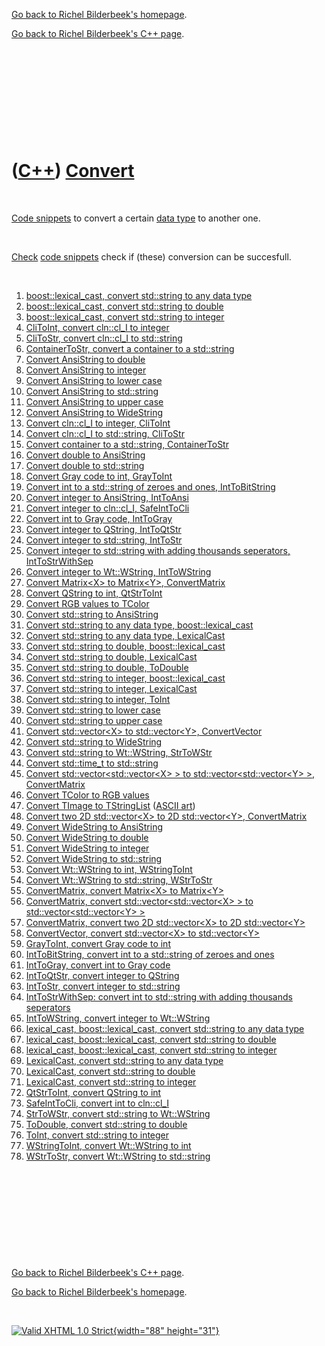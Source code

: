 [Go back to Richel Bilderbeek's homepage](index.htm).

[Go back to Richel Bilderbeek's C++ page](Cpp.htm).

 

 

 

 

 

([C++](Cpp.htm)) [Convert](CppConvert.htm)
==========================================

 

[Code snippets](CppCodeSnippets.htm) to convert a certain [data
type](CppDataType.htm) to another one.

 

[Check](CppCheck.htm) [code snippets](CppCodeSnippets.htm) check if
(these) conversion can be succesfull.

 

1.  [boost::lexical\_cast, convert std::string to any data
    type](CppLexical_cast.htm)
2.  [boost::lexical\_cast, convert std::string to
    double](CppLexical_cast.htm)
3.  [boost::lexical\_cast, convert std::string to
    integer](CppLexical_cast.htm)
4.  [CliToInt, convert cln::cl\_I to integer](CppCliToInt.htm)
5.  [CliToStr, convert cln::cl\_I to std::string](CppCliToStr.htm)
6.  [ContainerToStr, convert a container to a
    std::string](CppContainerToStr.htm)
7.  [Convert AnsiString to double](CppAnsiToDouble.htm)
8.  [Convert AnsiString to integer](CppAnsiToInt.htm)
9.  [Convert AnsiString to lower case](CppAnsiToLower.htm)
10. [Convert AnsiString to std::string](CppAnsiToStr.htm)
11. [Convert AnsiString to upper case](CppAnsiToUpper.htm)
12. [Convert AnsiString to WideString](CppAnsiToWide.htm)
13. [Convert cln::cl\_I to integer, CliToInt](CppCliToInt.htm)
14. [Convert cln::cl\_I to std::string, CliToStr](CppCliToStr.htm)
15. [Convert container to a std::string,
    ContainerToStr](CppContainerToStr.htm)
16. [Convert double to AnsiString](CppDoubleToAnsi.htm)
17. [Convert double to std::string](CppDoubleToStr.htm)
18. [Convert Gray code to int, GrayToInt](CppGrayToInt.htm)
19. [Convert int to a std::string of zeroes and ones,
    IntToBitString](CppIntToBitString.htm)
20. [Convert integer to AnsiString, IntToAnsi](CppIntToAnsi.htm)
21. [Convert integer to cln::cl\_I, SafeIntToCli](CppSafeIntToCli.htm)
22. [Convert int to Gray code, IntToGray](CppIntToGray.htm)
23. [Convert integer to QString, IntToQtStr](CppIntToQtStr.htm)
24. [Convert integer to std::string, IntToStr](CppIntToStr.htm)
25. [Convert integer to std::string with adding thousands seperators,
    IntToStrWithSep](CppIntToStrWithSep.htm)
26. [Convert integer to Wt::WString, IntToWString](CppIntToWString.htm)
27. [Convert Matrix&lt;X&gt; to Matrix&lt;Y&gt;,
    ConvertMatrix](CppConvertMatrix.htm)
28. [Convert QString to int, QtStrToInt](CppQtStrToInt.htm)
29. [Convert RGB values to TColor](CppColorToRgb.htm)
30. [Convert std::string to AnsiString](CppStrToAnsi.htm)
31. [Convert std::string to any data type,
    boost::lexical\_cast](CppLexical_cast.htm)
32. [Convert std::string to any data type,
    LexicalCast](CppLexicalCast.htm)
33. [Convert std::string to double,
    boost::lexical\_cast](CppLexical_cast.htm)
34. [Convert std::string to double, LexicalCast](CppLexicalCast.htm)
35. [Convert std::string to double, ToDouble](CppToDouble.htm)
36. [Convert std::string to integer,
    boost::lexical\_cast](CppLexical_cast.htm)
37. [Convert std::string to integer, LexicalCast](CppLexicalCast.htm)
38. [Convert std::string to integer, ToInt](CppToInt.htm)
39. [Convert std::string to lower case](CppStrToLower.htm)
40. [Convert std::string to upper case](CppStrToUpper.htm)
41. [Convert std::vector&lt;X&gt; to std::vector&lt;Y&gt;,
    ConvertVector](CppConvertVector.htm)
42. [Convert std::string to WideString](CppStrToWide.htm)
43. [Convert std::string to Wt::WString, StrToWStr](CppStrToWStr.htm)
44. [Convert std::time\_t to std::string](CppTimeToStr.htm)
45. [Convert std::vector&lt;std::vector&lt;X&gt; &gt; to
    std::vector&lt;std::vector&lt;Y&gt; &gt;,
    ConvertMatrix](CppConvertMatrix.htm)
46. [Convert TColor to RGB values](CppColorToRgb.htm)
47. [Convert TImage to TStringList](CppImageToStringList.htm) ([ASCII
    art](CppAsciiArt.htm))
48. [Convert two 2D std::vector&lt;X&gt; to 2D std::vector&lt;Y&gt;,
    ConvertMatrix](CppConvertMatrix.htm)
49. [Convert WideString to AnsiString](CppWideToAnsi.htm)
50. [Convert WideString to double](CppWideToDouble.htm)
51. [Convert WideString to integer](CppWideToInt.htm)
52. [Convert WideString to std::string](CppWideToStr.htm)
53. [Convert Wt::WString to int, WStringToInt](CppWStringToInt.htm)
54. [Convert Wt::WString to std::string, WStrToStr](CppWStrToStr.htm)
55. [ConvertMatrix, convert Matrix&lt;X&gt; to
    Matrix&lt;Y&gt;](CppConvertMatrix.htm)
56. [ConvertMatrix, convert std::vector&lt;std::vector&lt;X&gt; &gt; to
    std::vector&lt;std::vector&lt;Y&gt; &gt;](CppConvertMatrix.htm)
57. [ConvertMatrix, convert two 2D std::vector&lt;X&gt; to 2D
    std::vector&lt;Y&gt;](CppConvertMatrix.htm)
58. [ConvertVector, convert std::vector&lt;X&gt; to
    std::vector&lt;Y&gt;](CppConvertVector.htm)
59. [GrayToInt, convert Gray code to int](CppGrayToInt.htm)
60. [IntToBitString, convert int to a std::string of zeroes and
    ones](CppIntToBitString.htm)
61. [IntToGray, convert int to Gray code](CppIntToGray.htm)
62. [IntToQtStr, convert integer to QString](CppIntToQtStr.htm)
63. [IntToStr, convert integer to std::string](CppIntToStr.htm)
64. [IntToStrWithSep: convert int to std::string with adding thousands
    seperators](CppIntToStrWithSep.htm)
65. [IntToWString, convert integer to Wt::WString](CppIntToWString.htm)
66. [lexical\_cast, boost::lexical\_cast, convert std::string to any
    data type](CppLexical_cast.htm)
67. [lexical\_cast, boost::lexical\_cast, convert std::string to
    double](CppLexical_cast.htm)
68. [lexical\_cast, boost::lexical\_cast, convert std::string to
    integer](CppLexical_cast.htm)
69. [LexicalCast, convert std::string to any data
    type](CppLexicalCast.htm)
70. [LexicalCast, convert std::string to double](CppLexicalCast.htm)
71. [LexicalCast, convert std::string to integer](CppLexicalCast.htm)
72. [QtStrToInt, convert QString to int](CppQtStrToInt.htm)
73. [SafeIntToCli, convert int to cln::cl\_I](CppSafeIntToCli.htm)
74. [StrToWStr, convert std::string to Wt::WString](CppStrToWStr.htm)
75. [ToDouble, convert std::string to double](CppToDouble.htm)
76. [ToInt, convert std::string to integer](CppToInt.htm)
77. [WStringToInt, convert Wt::WString to int](CppWStringToInt.htm)
78. [WStrToStr, convert Wt::WString to std::string](CppWStrToStr.htm)

 

 

 

 

 

[Go back to Richel Bilderbeek's C++ page](Cpp.htm).

[Go back to Richel Bilderbeek's homepage](index.htm).

 

[![Valid XHTML 1.0 Strict](valid-xhtml10.png){width="88"
height="31"}](http://validator.w3.org/check?uri=referer)

